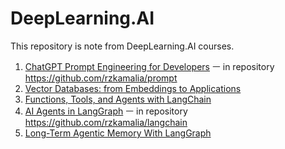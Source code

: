 # DeepLearning.AI

This repository is note from DeepLearning.AI courses.
1. [ChatGPT Prompt Engineering for Developers](https://learn.deeplearning.ai/accomplishments/95281f04-5dc4-4ed1-8c08-e489ea99b97a?usp=sharing) ㅡ in repository https://github.com/rzkamalia/prompt 
2. [Vector Databases: from Embeddings to Applications](https://learn.deeplearning.ai/accomplishments/cfc33384-5f63-4df5-851f-562c8e5132a0?usp=sharing)
3. [Functions, Tools, and Agents with LangChain](https://learn.deeplearning.ai/accomplishments/48d863fb-ffea-48be-93c9-c44ec0e43884?usp=sharing)
4. [AI Agents in LangGraph](https://learn.deeplearning.ai/accomplishments/b5eec6f5-20c5-41c4-a879-985bb73299e2?usp=sharing) ㅡ in repository https://github.com/rzkamalia/langchain
5. [Long-Term Agentic Memory With LangGraph](https://learn.deeplearning.ai/accomplishments/d3d61bae-716d-4877-81b7-dd2bbeed5df6?usp=sharing)